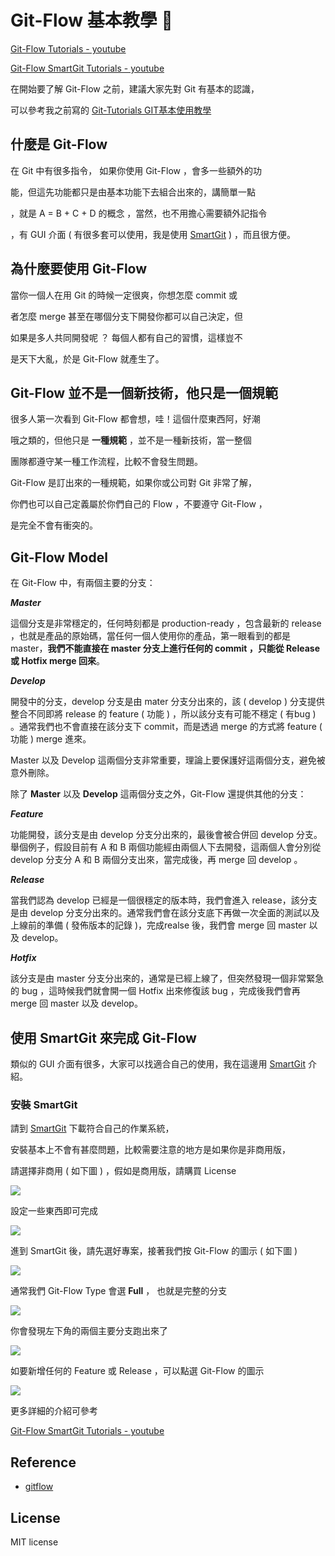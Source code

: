 # Git-Flow  基本教學  :memo:

[Git-Flow Tutorials - youtube]()

[Git-Flow SmartGit Tutorials - youtube]()

在開始要了解 Git-Flow 之前，建議大家先對 Git 有基本的認識，

可以參考我之前寫的 [Git-Tutorials GIT基本使用教學](https://github.com/twtrubiks/Git-Tutorials)

## 什麼是 Git-Flow

在 Git 中有很多指令， 如果你使用 Git-Flow ，會多一些額外的功

能，但這先功能都只是由基本功能下去組合出來的，講簡單一點

，就是 A = B + C + D 的概念 ，當然，也不用擔心需要額外記指令

，有 GUI 介面 ( 有很多套可以使用，我是使用 [SmartGit](http://www.syntevo.com/smartgit/) ) ，而且很方便。

## 為什麼要使用 Git-Flow

當你一個人在用 Git 的時候一定很爽，你想怎麼 commit 或

者怎麼 merge 甚至在哪個分支下開發你都可以自己決定，但

如果是多人共同開發呢 ？ 每個人都有自己的習慣，這樣豈不

是天下大亂，於是 Git-Flow 就產生了。

## Git-Flow 並不是一個新技術，他只是一個規範

很多人第一次看到 Git-Flow 都會想，哇！這個什麼東西阿，好潮

哦之類的，但他只是 **一種規範** ，並不是一種新技術，當一整個

團隊都遵守某一種工作流程，比較不會發生問題。

Git-Flow 是訂出來的一種規範，如果你或公司對 Git 非常了解，

你們也可以自己定義屬於你們自己的 Flow ，不要遵守 Git-Flow ，

是完全不會有衝突的。

## Git-Flow Model

 在 Git-Flow 中，有兩個主要的分支：

***Master***

這個分支是非常穩定的，任何時刻都是 production-ready ，包含最新的 release ，也就是產品的原始碼，當任何一個人使用你的產品，第一眼看到的都是 master，**我們不能直接在 master 分支上進行任何的 commit ，只能從 Release 或 Hotfix merge 回來**。

***Develop***

開發中的分支，develop 分支是由 mater 分支分出來的，該 ( develop ) 分支提供整合不同即將 release 的 feature ( 功能 ) ，所以該分支有可能不穩定 ( 有bug ) 。通常我們也不會直接在該分支下 commit，而是透過 merge 的方式將 feature ( 功能 ) merge 進來。

Master 以及 Develop 這兩個分支非常重要，理論上要保護好這兩個分支，避免被意外刪除。

除了 **Master** 以及 **Develop** 這兩個分支之外，Git-Flow 還提供其他的分支：

***Feature***

功能開發，該分支是由 develop 分支分出來的，最後會被合併回 develop 分支。舉個例子，假設目前有 A 和 B 兩個功能經由兩個人下去開發，這兩個人會分別從 develop 分支分 A 和 B 兩個分支出來，當完成後，再 merge 回 develop 。

***Release***

當我們認為 develop 已經是一個很穩定的版本時，我們會進入 release，該分支是由 develop 分支分出來的。通常我們會在該分支底下再做一次全面的測試以及上線前的準備 ( 發佈版本的記錄 )，完成realse 後，我們會 merge 回 master 以及 develop。

***Hotfix***

該分支是由 master 分支分出來的，通常是已經上線了，但突然發現一個非常緊急的 bug ，這時候我們就會開一個 Hotfix 出來修復該 bug ，完成後我們會再 merge 回 master 以及 develop。

## 使用 SmartGit 來完成 Git-Flow

類似的 GUI 介面有很多，大家可以找適合自己的使用，我在這邊用  [SmartGit](http://www.syntevo.com/smartgit/) 介紹。

### 安裝 SmartGit

請到  [SmartGit](http://www.syntevo.com/smartgit/)  下載符合自己的作業系統，

安裝基本上不會有甚麼問題，比較需要注意的地方是如果你是非商用版，

請選擇非商用 ( 如下圖 ) ，假如是商用版，請購買 License

![](http://i.imgur.com/Qo6iy0l.jpg)

設定一些東西即可完成

![](http://i.imgur.com/thRWcvv.jpg)

進到 SmartGit 後，請先選好專案，接著我們按  Git-Flow 的圖示 ( 如下圖 )

![](http://i.imgur.com/MbJPEIF.jpg)

通常我們  Git-Flow Type 會選 **Full** ， 也就是完整的分支

![](http://i.imgur.com/xnUn9vS.jpg)

你會發現左下角的兩個主要分支跑出來了

![](http://i.imgur.com/XfWWByZ.jpg)

如要新增任何的 Feature 或  Release ，可以點選  Git-Flow 的圖示

![](http://i.imgur.com/0147G33.jpg)

更多詳細的介紹可參考

[Git-Flow SmartGit Tutorials - youtube]()

## Reference

* [gitflow](https://github.com/nvie/gitflow)

## License

MIT license
